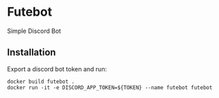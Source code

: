 # Futebot

Simple Discord Bot

## Installation

Export a discord bot token and run:

```
docker build futebot .
docker run -it -e DISCORD_APP_TOKEN=${TOKEN} --name futebot futebot
```
